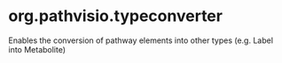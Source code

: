 org.pathvisio.typeconverter
===========================

Enables the conversion of pathway elements into other types (e.g. Label into Metabolite)
